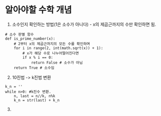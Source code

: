 # 알아야할 수학 개념

1. 소수인지 확인하는 방법(1은 소수가 아니다) - x의 제곱근까지의 수만 확인하면 됨.
~~~
# 소수 판별 함수
def is_prime_number(x):
    # 2부터 x의 제곱근까지의 모든 수를 확인하며
    for i in range(2, int(math.sqrt(x)) + 1):
        # x가 해당 수로 나누어떨어진다면
        if x % i == 0:
            return False # 소수가 아님
    return True # 소수임
~~~
2. 10진법 -> k진법 변환
~~~
k_n = ''
while n>0: #k진수 변환.
    n, last = n//k, n%k
    k_n = str(last) + k_n
~~~
3. 
